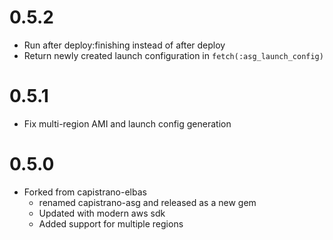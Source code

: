 # 0.5.2

* Run after deploy:finishing instead of after deploy
* Return newly created launch configuration in `fetch(:asg_launch_config)`

# 0.5.1

* Fix multi-region AMI and launch config generation

# 0.5.0

* Forked from capistrano-elbas
  * renamed capistrano-asg and released as a new gem
  * Updated with modern aws sdk
  * Added support for multiple regions

